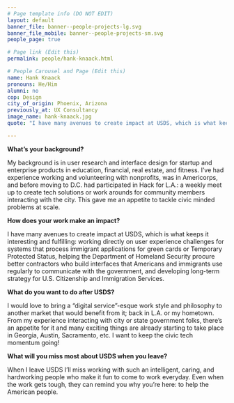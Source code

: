 ```yaml
---
# Page template info (DO NOT EDIT)
layout: default
banner_file: banner--people-projects-lg.svg
banner_file_mobile: banner--people-projects-sm.svg
people_page: true

# Page link (Edit this)
permalink: people/hank-knaack.html

# People Carousel and Page (Edit this)
name: Hank Knaack
pronouns: He/Him
alumni: no
cop: Design
city_of_origin: Phoenix, Arizona
previously_at: UX Consultancy
image_name: hank-knaack.jpg
quote: "I have many avenues to create impact at USDS, which is what keeps it interesting and fulfilling."

---
```


**What’s your background?**

My background is in user research and interface design for startup and enterprise products in education, financial, real estate, and fitness. I’ve had experience working and volunteering with nonprofits, was in Americorps, and before moving to D.C. had participated in Hack for L.A.: a weekly meet up to create tech solutions or work arounds for community members interacting with the city. This gave me an appetite to tackle civic minded problems at scale.

**How does your work make an impact?**

I have many avenues to create impact at USDS, which is what keeps it interesting and fulfilling: working directly on user experience challenges for systems that process immigrant applications for green cards or Temporary Protected Status, helping the Department of Homeland Security procure better contractors who build interfaces that Americans and immigrants use regularly to communicate with the government, and developing long-term strategy for U.S. Citizenship and Immigration Services.

**What do you want to do after USDS?**

I would love to bring a “digital service”-esque work style and philosophy to another market that would benefit from it; back in L.A. or my hometown. From my experience interacting with city or state government folks, there’s an appetite for it and many exciting things are already starting to take place in Georgia, Austin, Sacramento, etc. I want to keep the civic tech momentum going!

**What will you miss most about USDS when you leave?**

When I leave USDS I’ll miss working with such an intelligent, caring, and hardworking people who make it fun to come to work everyday. Even when the work gets tough, they can remind you why you’re here: to help the American people.
